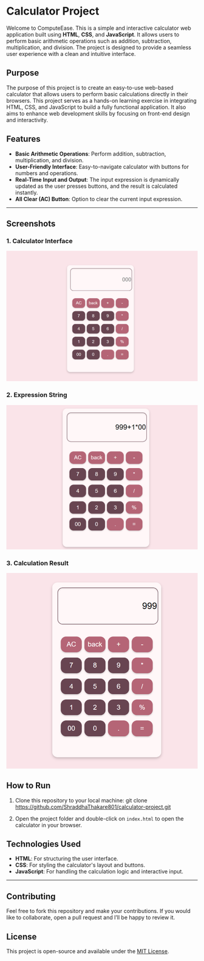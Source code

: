 # Calculator Project

Welcome to ComputeEase. This is a simple and interactive calculator web application built using **HTML**, **CSS**, and **JavaScript**. It allows users to perform basic arithmetic operations such as addition, subtraction, multiplication, and division. The project is designed to provide a seamless user experience with a clean and intuitive interface.

## Purpose

The purpose of this project is to create an easy-to-use web-based calculator that allows users to perform basic calculations directly in their browsers. This project serves as a hands-on learning exercise in integrating HTML, CSS, and JavaScript to build a fully functional application. It also aims to enhance web development skills by focusing on front-end design and interactivity.

## Features

- **Basic Arithmetic Operations**: Perform addition, subtraction, multiplication, and division.
- **User-Friendly Interface**: Easy-to-navigate calculator with buttons for numbers and operations.
- **Real-Time Input and Output**: The input expression is dynamically updated as the user presses buttons, and the result is calculated instantly.
- **All Clear (AC) Button**: Option to clear the current input expression.

---

## Screenshots

### 1. Calculator Interface

![Calculator Interface](Screenshots/SS1.png)

### 2. Expression String

![Expression String](Screenshots/SS2.png)


### 3. Calculation Result

![Calculation Result](Screenshots/SS3.png)

## How to Run

1. Clone this repository to your local machine:
   git clone https://github.com/ShraddhaThakare801/calculator-project.git
  
2. Open the project folder and double-click on `index.html` to open the calculator in your browser.

## Technologies Used

- **HTML**: For structuring the user interface.
- **CSS**: For styling the calculator's layout and buttons.
- **JavaScript**: For handling the calculation logic and interactive input.

---

## Contributing

Feel free to fork this repository and make your contributions. If you would like to collaborate, open a pull request and I’ll be happy to review it.

## License

This project is open-source and available under the [MIT License](LICENSE).

         
